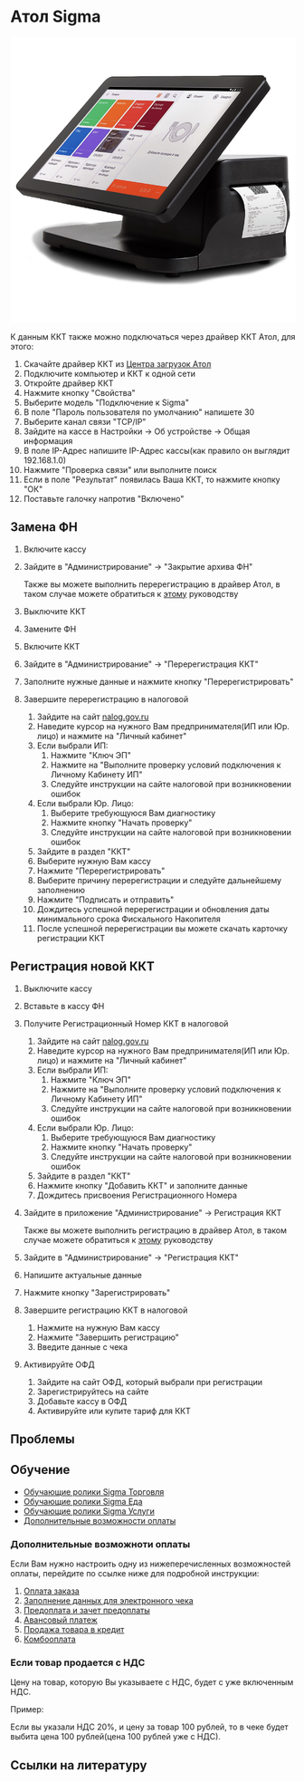 # Атол Sigma
![АтолSigma10](https://github.com/Barsuchek/Maintenance-Center-Engineer/blob/main/Photo/KKT/АтолSigma10.png)

К данным ККТ также можно подключаться через драйвер ККТ Атол, для этого:
1. Скачайте драйвер ККТ из [Центра загрузок Атол](https://fs.atol.ru/SitePages/Центр%20загрузки.aspx?utm_source=github.com&utm_medium=referral&utm_campaign=github.com&utm_referrer=github.com)
2. Подключите компьютер и ККТ к одной сети
3. Откройте драйвер ККТ
4. Нажмите кнопку "Свойства"
5. Выберите модель "Подключение к Sigma"
6. В поле "Пароль пользователя по умолчанию" напишете 30
7. Выберите канал связи "TCP/IP"
8. Зайдите на кассе в Настройки → Об устройстве → Общая информация
9. В поле IP-Адрес напишите IP-Адрес кассы(как правило он выглядит 192.168.1.0)
10. Нажмите "Проверка связи" или выполните поиск
11. Если в поле "Результат" появилась Ваша ККТ, то нажмите кнопку "ОК"
12. Поставьте галочку напротив "Включено"

## Замена ФН
1. Включите кассу
2. Зайдите в "Администрирование" → "Закрытие архива ФН"
	
	Также вы можете выполнить перерегистрацию в драйвер Атол, в таком случае можете обратиться к [этому](https://github.com/Barsuchek/Maintenance-Center-Engineer/blob/main/KKT/Atol.md#замена-фн) руководству
3. Выключите ККТ
4. Замените ФН
5. Включите ККТ
6. Зайдите в "Администрирование" → "Перерегистрация ККТ"
7. Заполните нужные данные и нажмите кнопку "Перерегистрировать"
8. Завершите перерегистрацию в налоговой
	1. Зайдите на сайт [nalog.gov.ru](https://www.nalog.gov.ru)
	2. Наведите курсор на нужного Вам предпринимателя(ИП или Юр. лицо) и нажмите на "Личный кабинет"
	3. Если выбрали ИП:
		1. Нажмите "Ключ ЭП"
		2. Нажмите на "Выполните проверку условий подключения к Личному Кабинету ИП"
		3. Следуйте инструкции на сайте налоговой при возникновении ошибок
	4. Если выбрали Юр. Лицо:
		1. Выберите требующуюся Вам диагностику
		2. Нажмите кнопку "Начать проверку"
		3. Следуйте инструкции на сайте налоговой при возникновении ошибок
	5. Зайдите в раздел "ККТ"
	6. Выберите нужную Вам кассу
	7. Нажмите "Перерегистрировать"
	8. Выберите причину перерегистрации и следуйте дальнейшему заполнению
	9. Нажмите "Подписать и отправить"
	10. Дождитесь успешной перерегистрации и обновления даты минимального срока Фискального Накопителя
	11. После успешной перерегистрации вы можете скачать карточку регистрации ККТ

## Регистрация новой ККТ
1. Выключите кассу
2. Вставьте в кассу ФН
3. Получите Регистрационный Номер ККТ в налоговой
	1. Зайдите на сайт [nalog.gov.ru](https://www.nalog.gov.ru)
	2. Наведите курсор на нужного Вам предпринимателя(ИП или Юр. лицо) и нажмите на "Личный кабинет"
	3. Если выбрали ИП:
		1. Нажмите "Ключ ЭП"
		2. Нажмите на "Выполните проверку условий подключения к Личному Кабинету ИП"
		3. Следуйте инструкции на сайте налоговой при возникновении ошибок
	4. Если выбрали Юр. Лицо:
		1. Выберите требующуюся Вам диагностику
		2. Нажмите кнопку "Начать проверку"
		3. Следуйте инструкции на сайте налоговой при возникновении ошибок
	5. Зайдите в раздел "ККТ"
	6. Нажмите кнопку "Добавить ККТ" и заполните данные
	7. Дождитесь присвоения Регистрационного Номера
4. Зайдите в приложение "Администрирование" → Регистрация ККТ
	
	Также вы можете выполнить регистрацию в драйвер Атол, в таком случае можете обратиться к [этому](https://github.com/Barsuchek/Maintenance-Center-Engineer/blob/main/KKT/Atol.md#регистрация-новой-ккт) руководству
5. Зайдите в "Администрирование" → "Регистрация ККТ"
6. Напишите актуальные данные
7. Нажмите кнопку "Зарегистрировать"
8. Завершите регистрацию ККТ в налоговой
	1. Нажмите на нужную Вам кассу
	2. Нажмите "Завершить регистрацию"
	3. Введите данные с чека
9. Активируйте ОФД
	1. Зайдите на сайт ОФД, который выбрали при регистрации
	2. Зарегистрируйтесь на сайте
	3. Добавьте кассу в ОФД
	4. Активируйте или купите тариф для ККТ

## Проблемы

## Обучение
* [Обучающие ролики Sigma Торговля](https://www.youtube.com/playlist?list=PLm5QMvVr8mjBVf0N06naFJHfokA28LoTJ)
* [Обучающие ролики Sigma Еда](https://www.youtube.com/playlist?list=PLm5QMvVr8mjCwEhWGMOSCyhvfoW-LbvmE)
* [Обучающие ролики Sigma Услуги](https://www.youtube.com/playlist?list=PLm5QMvVr8mjDyd8aSUj0H5pH-MJZ6NsLF)
* [Дополнительные возможности оплаты](https://support.sigma.ru/knowledge_base/item/267648?sid=58569/)

### Дополнительные возможноти оплаты
Если Вам нужно настроить одну из нижеперечисленных возможностей оплаты, перейдите по ссылке ниже для подробной инструкции:
1. [Оплата заказа](https://support.sigma.ru/knowledge_base/item/267648?sid=58569/#scroll_to_1)
2. [Заполнение данных для электронного чека](https://support.sigma.ru/knowledge_base/item/267648?sid=58569/#scroll_to_2)
3. [Предоплата и зачет предоплаты](https://support.sigma.ru/knowledge_base/item/267648?sid=58569/#scroll_to_3)
4. [Авансовый платеж](https://support.sigma.ru/knowledge_base/item/267648?sid=58569/#scroll_to_4)
5. [Продажа товара в кредит](https://support.sigma.ru/knowledge_base/item/267648?sid=58569/#scroll_to_5)
6. [Комбооплата](https://support.sigma.ru/knowledge_base/item/267648?sid=58569/#scroll_to_6)

### Если товар продается с НДС
Цену на товар, которую Вы указываете с НДС, будет с уже включенным НДС.

Пример:

Если вы указали НДС 20%, и цену за товар 100 рублей, то в чеке будет выбита цена 100 рублей(цена 100 рублей уже с НДС).

## Ссылки на литературу
